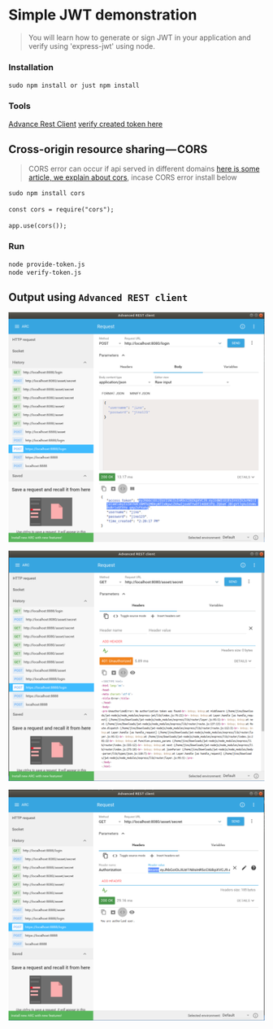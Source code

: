 # Simple JWT demonstration
> You will learn how to generate or sign JWT in your application and verify using 'express-jwt' using node.

### Installation
`sudo npm install or just npm install`

### Tools

[Advance Rest Client](https://chrome.google.com/webstore/detail/advanced-rest-client/hgmloofddffdnphfgcellkdfbfbjeloo)
[verify created token here](https://jwt.io/)

## Cross-origin resource sharing — CORS

> CORS error can occur if api served in different domains [here is some  article, we explain about cors](https://wanago.io/2018/11/05/cors-cross-origin-resource-sharing/), incase CORS error install below


```
sudo npm install cors

const cors = require("cors");

app.use(cors());
```

### Run

```
node provide-token.js
node verify-token.js
```

## Output using `Advanced REST client`
![Provide token with username and password](/images-output/provide-token.png)

![Unauthorized if no token provided](/images-output/verify-token-no-token-provided.png)

![Authorized users](/images-output/verify-token-authorized.png)
